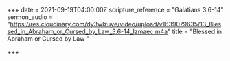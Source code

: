 +++
date = 2021-09-19T04:00:00Z
scripture_reference = "Galatians 3:6-14"
sermon_audio = "https://res.cloudinary.com/dy3wlzuye/video/upload/v1639079635/13_Blessed_in_Abraham_or_Cursed_by_Law_3.6-14_lzmaec.m4a"
title = "Blessed in Abraham or Cursed by Law "

+++
